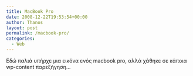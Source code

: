 ```yaml
---
title: MacBook Pro
date: 2008-12-22T19:53:54+00:00
author: Thanos
layout: post
permalink: /macbook-pro/
categories:
  - Web
---
```

Εδώ παλιά υπήρχε μια εικόνα ενός macbook pro, αλλά χάθηκε σε κάποια wp-content παρεξήγηση...
